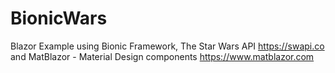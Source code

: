 # BionicWars
Blazor Example using Bionic Framework, The Star Wars API https://swapi.co and MatBlazor - Material Design components https://www.matblazor.com
